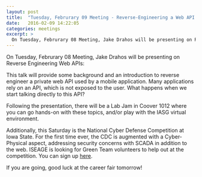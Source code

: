 ```yaml
---
layout: post
title:  "Tuesday, Februrary 09 Meeting - Reverse-Engineering a Web API Part 1: Tools, Techniques, and Background"
date:   2016-02-09 14:22:05
categories: meetings
excerpt: >
  On Tuesday, Februrary 08 Meeting, Jake Drahos will be presenting on Reverse Engineering Web APIs
---
```

On Tuesday, Februrary 08 Meeting, Jake Drahos will be presenting on Reverse Engineering Web APIs:

  This talk will provide some background and an introduction to reverse engineer a private web API used by a mobile application. Many applications rely on an API, which is not exposed to the user. What happens when we start talking directly to this API?

Following the presentation, there will be a Lab Jam in Coover 1012 where you can go hands-on with these topics, and/or play with the IASG virtual environment.

Additionally, this Saturday is the National Cyber Defense Competition at Iowa State. For the first time ever, the CDC is augmented with a Cyber-Physical aspect, addressing security concerns with SCADA in addition to the web. ISEAGE is looking for Green Team volunteers to help out at the competition. You can sign up [here](https://docs.google.com/forms/d/1ATftRcIRt7rQW_EFwc0sPnTZhsRp6q3k2Iqb6O0x9F8/viewform). 

If you are going, good luck at the career fair tomorrow!
